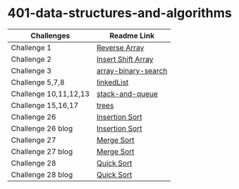 # 401-data-structures-and-algorithms

Challenges | Readme Link
---  | --- 
Challenge 1                | [Reverse Array](challenges/reverseArray/reverseArr.md) 
Challenge 2                | [Insert Shift Array](challenges/array-insert-shift/array-insert-shift.md) 
Challenge 3                | [array-binary-search](challenges/array-binary-search/array-binary-search.md)
Challenge 5,7,8            | [linkedList](challenges/challeng05/linkedList.md)
Challenge 10,11,12,13      | [stack-and-queue](challenges/stack-and-queue/stack-and-queue.md)
Challenge 15,16,17         | [trees](challenges/trees/trees.md)
Challenge 26               | [Insertion Sort](challenges/Insertion-Sort/Insertion-Sort.md)
Challenge 26 blog          | [Insertion Sort](challenges/Insertion-Sort/Blog.md)
Challenge 27               | [Merge Sort](challenges/mergesort/mergesort.md)
Challenge 27 blog          | [Merge Sort](challenges/mergesort/BLOG.md)
Challenge 28               | [Quick Sort](challenges/mergesort/quicksort.md)
Challenge 28 blog          | [Quick Sort](challenges/mergesort/BLOG.md)




  

